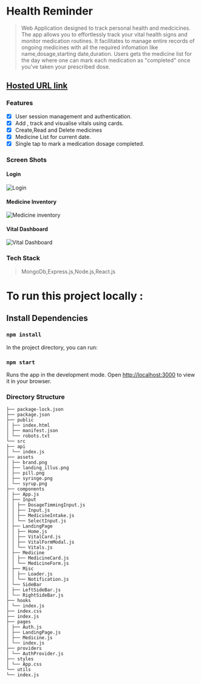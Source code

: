 # Health Reminder

> Web Application designed to track personal health and medcicines.
> The app allows you to effortlessly track your vital health signs and monitor medication routines.
> It facilitates to manage entire records of ongoing medicines with all the required infomation like name,dosage,starting date,duration.
> Users gets the medicine list for the day where one can mark
> each medication as "completed" once you've taken your prescribed dose.

## [Hosted URL link](https://selfhelp-india.netlify.app/)

### Features

- [x] User session management and authentication.
- [x] Add , track and visualise vitals using cards.
- [x] Create,Read and Delete medicines
- [x] Medicine List for current date.
- [x] Single tap to mark a medication dosage completed.

### Screen Shots

#### Login

![Login](https://github.com/shoaib9430/Health-App/assets/48713756/1dacdea5-bca8-4d85-9db2-978f7be648cf)

#### Medicine Inventory

![Medicine inventory]([demo/medicine_inventory.png](https://github.com/shoaib9430/Health-App/assets/48713756/76cb0ca5-913e-43e4-8ba6-38c48ff56fe5))

#### Vital Dashboard

![Vital Dashboard]([demo/vital_dashboard.png](https://github.com/shoaib9430/Health-App/assets/48713756/3151b291-1480-4e20-ad88-b924971e3c67))

### Tech Stack

> MongoDb,Express.js,Node.js,React.js

# To run this project locally :

## Install Dependencies

### `npm install`

In the project directory, you can run:

### `npm start`

Runs the app in the development mode.
Open [http://localhost:3000](http://localhost:3000) to view it in your browser.

### Directory Structure

```
├── package-lock.json
├── package.json
├── public
│ ├── index.html
│ ├── manifest.json
│ └── robots.txt
└── src
├── api
│ └── index.js
├── assets
│ ├── brand.png
│ ├── landing_illus.png
│ ├── pill.png
│ ├── syringe.png
│ └── syrup.png
├── components
│ ├── App.js
│ ├── Input
│ │ ├── DosageTimmingInput.js
│ │ ├── Input.js
│ │ ├── MedicineIntake.js
│ │ └── SelectInput.js
│ ├── LandingPage
│ │ ├── Home.js
│ │ ├── VitalCard.js
│ │ ├── VitalFormModal.js
│ │ └── Vitals.js
│ ├── Medicine
│ │ ├── MedicineCard.js
│ │ └── MedicineForm.js
│ ├── Misc
│ │ ├── Loader.js
│ │ └── Notification.js
│ └── SideBar
│ ├── LeftSideBar.js
│ └── RightSideBar.js
├── hooks
│ └── index.js
├── index.css
├── index.js
├── pages
│ ├── Auth.js
│ ├── LandingPage.js
│ ├── Medicine.js
│ └── index.js
├── providers
│ └── AuthProvider.js
├── styles
│ └── App.css
└── utils
└── index.js
```
